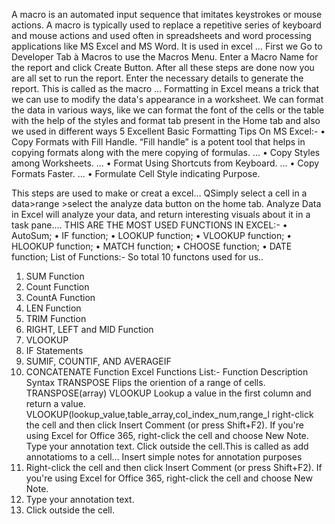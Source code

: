  A macro is an automated input sequence that imitates keystrokes or mouse 
actions. A macro is typically used to replace a repetitive series of keyboard and mouse 
actions and used often in spreadsheets and word processing applications like MS Excel and 
MS Word. It is used in excel …
First we Go to Developer Tab à Macros to use the Macros Menu. Enter a Macro Name 
for the report and click Create Button. After all these steps are done now you are all set to 
run the report. Enter the necessary details to generate the report.
This is called as the macro …
Formatting in Excel means a trick that we can use to modify the data's appearance in a 
worksheet. We can format the data in various ways, like we can format the font of the cells 
or the table with the help of the styles and format tab present in the Home tab and also we 
used in different ways
5 Excellent Basic Formatting Tips On MS Excel:-
• Copy Formats with Fill Handle. “Fill handle” is a potent tool that helps in 
copying formats along with the mere copying of formulas. ...
• Copy Styles among Worksheets. ...
• Format Using Shortcuts from Keyboard. ...
• Copy Formats Faster. ...
• Formulate Cell Style indicating Purpose.
 
 This steps are used to make or creat a excel…
QSimply select a cell in a data>range >select the analyze data button on the home 
tab. Analyze Data in Excel will analyze your data, and return interesting visuals about it in a 
task pane….
THIS ARE THE MOST USED FUNCTIONS IN EXCEL:-
• AutoSum;
• IF function;
• LOOKUP function;
• VLOOKUP function;
• HLOOKUP function;
• MATCH function;
• CHOOSE function;
• DATE function;
List of Functions:-
So total 10 functons used for us..
1. SUM Function
2. Count Function
3. CountA Function
4. LEN Function
5. TRIM Function
6. RIGHT, LEFT and MID Function
7. VLOOKUP
8. IF Statements
9. SUMIF, COUNTIF, AND AVERAGEIF
10. CONCATENATE Function
Excel Functions List:-
Function Description Syntax
TRANSPOSE
Flips the 
oriention of a 
range of cells.
TRANSPOSE(array)
VLOOKUP
Lookup a value 
in the first 
column and 
return a value.
VLOOKUP(lookup_value,table_array,col_index_num,range_l
right-click the cell and then click Insert Comment (or press Shift+F2). If you're using 
Excel for Office 365, right-click the cell and choose New Note. Type your annotation text. 
Click outside the cell.This is called as add annotatioms to a cell…
Insert simple notes for annotation purposes
1. Right-click the cell and then click Insert Comment (or press Shift+F2). If you're 
using Excel for Office 365, right-click the cell and choose New Note.
2. Type your annotation text.
3. Click outside the cell.
